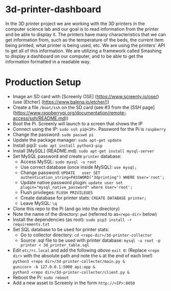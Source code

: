 # 3d-printer-dashboard
In the 3D printer project we are working with the 3D printers in the computer science lab and our goal is to read information from the printer and be able to display it. The printers have many characteristics that we can get information from, such as the temperature of the beds, the current item being printed, what printer is being used, etc. We are using the printers' API to get all of this information. We are utilizing a framework called Smashing to display a dashboard on our computer, and to be able to get the information formatted in a readable way.


# Production Setup
* Image an SD card with [Screenly OSE] (https://www.screenly.io/ose/) (use [Etcher] (https://www.balena.io/etcher/))
* Create a file `/boot/ssh` on the SD card (see #3 from the [SSH page] (https://www.raspberrypi.org/documentation/remote-access/ssh/README.md))
* Boot the Pi. Screenly will launch to a screen that shows the IP
* Connect using the IP: `sudo ssh pi@<IP>`. Password for the Pi is `raspberry`
* Change the password: `sudo passwd pi`
* Update the package manager: `sudo apt-get update`
* Install pip3: `sudo apt install python3-pip`
* Install [MySQL] (README.md): `sudo apt-get install mysql-server`
* Set MySQL password and create `printer` database:
	* Access MySQL: `sudo mysql -u root`
	* Use correct database (once inside MySQL): `use mysql;`
	* Change password: `UPDATE	 user SET authentication_string=PASSWORD("3dprinting") WHERE User='root';`
	* Update native password plugin: `update user set plugin="mysql_native_password" where User='root';`
	* Flush privileges: `FLUSH PRIVILEGES`
	* Create database for printer stats: `CREATE DATABASE printer;`
	* Leave MySQL: `\q`
* Clone this repo to the Pi (and go into the directory)
* Note the name of the directory: `pwd` (referred to as`<repo-dir>` below)
* Install the dependencies (as root): `sudo pip3 install -r requirements.txt`
* Set SQL database to be used for printer stats:
	* Go to collector directory: `cd <repo-dir>/3d-printer-collector`
	* Source .sql file to be used with printer database: `mysql -u root -p printer < 3d_printer_table.sql`
* Edit `etc/rc.local` and add the following *above* `exit 0`: (Replace `<repo dir>` with the absolute path and note the `&` at the end of each line!) <br/>
`python3 <repo dir>/3d-printer-collecter/main.py &` </br>
`gunicorn -b 127.0.0.1:5000 api:app &` </br>
`python3 <repo dir>/3d-printer-collecter/client.py &` </br>
* Reboot the Pi: `sudo reboot`
* Add a new asset to Screenly in the form `http://<IP>:8050`
